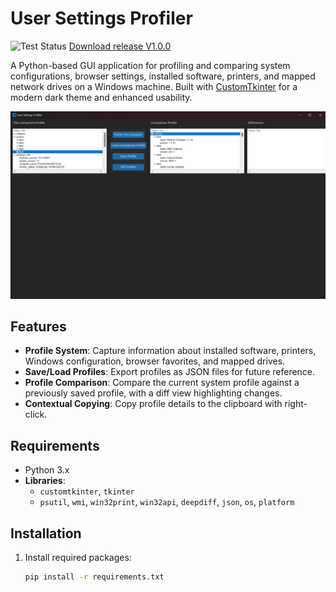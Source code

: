 # User Settings Profiler

![Test Status](https://github.com/gnubyte/windows-profiler/actions/workflows/python-app.yml/badge.svg)
[Download release V1.0.0](https://github.com/gnubyte/windows-profiler/releases/download/V1.0.0/windowsprofiler.exe)

A Python-based GUI application for profiling and comparing system configurations, browser settings, installed software, printers, and mapped network drives on a Windows machine. Built with [CustomTkinter](https://github.com/TomSchimansky/CustomTkinter) for a modern dark theme and enhanced usability.

![Screenshot of software](https://github.com/gnubyte/windows-profiler/blob/main/2025-01-09%2009_21_19-Release%20V1.0.0%20%C2%B7%20gnubyte_windows-profiler%20%E2%80%94%20Mozilla%20Firefox.png?raw=true)


## Features
- **Profile System**: Capture information about installed software, printers, Windows configuration, browser favorites, and mapped drives.
- **Save/Load Profiles**: Export profiles as JSON files for future reference.
- **Profile Comparison**: Compare the current system profile against a previously saved profile, with a diff view highlighting changes.
- **Contextual Copying**: Copy profile details to the clipboard with right-click.

## Requirements
- Python 3.x
- **Libraries**:
  - `customtkinter`, `tkinter`
  - `psutil`, `wmi`, `win32print`, `win32api`, `deepdiff`, `json`, `os`, `platform`

## Installation
1. Install required packages:
   ```bash
   pip install -r requirements.txt
   ```
